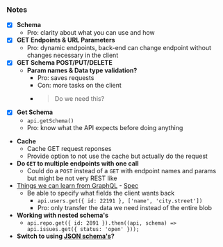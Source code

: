 ### Notes
* [x] **Schema**
    * Pro: clarity about what you can use and how
* [x] **GET Endpoints & URL Parameters**
    * Pro: dynamic endpoints, back-end can change endpoint without changes necessary in the client
* [x] **GET Schema POST/PUT/DELETE**
    * **Param names & Data type validation?**
        * Pro: saves requests
        * Con: more tasks on the client
        * > Do we need this?
* [x] **Get Schema**
    * `api.getSchema()`
    * Pro: know what the API expects before doing anything
* **Cache**
    * Cache GET request reponses
    * Provide option to not use the cache but actually do the request
* **Do `GET` to multiple endpoints with one call**
    * Could do a `POST` instead of a `GET` with endpoint names and params but might be not very REST like 
*  [Things we can learn from GraphQL](http://graphql.org/) - [Spec](http://facebook.github.io/graphql/)
    * Be able to specify what fields the client wants back
        * `api.users.get({ id: 22191 }, ['name', 'city.street'])`
        * Pro: only transfer the data we need instead of the entire blob
* **Working with nested schema's**
    * `api.repo.get({ id: 2891 }).then((api, schema) => api.issues.get({ status: 'open' }));`
* **Switch to using [JSON schema's](http://json-schema.org/examples.html)?**


